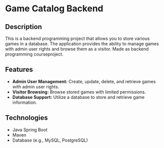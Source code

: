 # Game Catalog Backend

## Description

This is a backend programming project that allows you to store various games in a database. The application provides the ability to manage games with admin user rights and browse them as a visitor. Made as backend programming courseproject.

## Features

- **Admin User Management:** Create, update, delete, and retrieve games with admin user rights.
- **Visitor Browsing:** Browse stored games with limited permissions.
- **Database Support:** Utilize a database to store and retrieve game information.

## Technologies

- Java Spring Boot
- Maven
- Database (e.g., MySQL, PostgreSQL)
